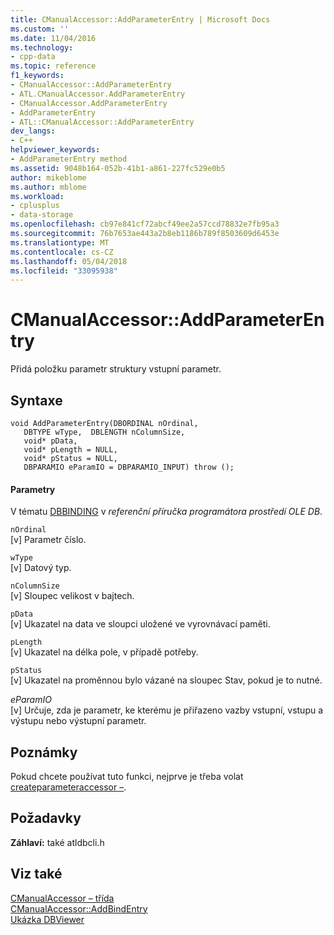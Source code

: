```yaml
---
title: CManualAccessor::AddParameterEntry | Microsoft Docs
ms.custom: ''
ms.date: 11/04/2016
ms.technology:
- cpp-data
ms.topic: reference
f1_keywords:
- CManualAccessor::AddParameterEntry
- ATL.CManualAccessor.AddParameterEntry
- CManualAccessor.AddParameterEntry
- AddParameterEntry
- ATL::CManualAccessor::AddParameterEntry
dev_langs:
- C++
helpviewer_keywords:
- AddParameterEntry method
ms.assetid: 9048b164-052b-41b1-a861-227fc529e0b5
author: mikeblome
ms.author: mblome
ms.workload:
- cplusplus
- data-storage
ms.openlocfilehash: cb97e841cf72abcf49ee2a57ccd78832e7fb95a3
ms.sourcegitcommit: 76b7653ae443a2b8eb1186b789f8503609d6453e
ms.translationtype: MT
ms.contentlocale: cs-CZ
ms.lasthandoff: 05/04/2018
ms.locfileid: "33095938"
---
```

# <a name="cmanualaccessoraddparameterentry"></a>CManualAccessor::AddParameterEntry
Přidá položku parametr struktury vstupní parametr.  
  
## <a name="syntax"></a>Syntaxe  
  
```
void AddParameterEntry(DBORDINAL nOrdinal,  
   DBTYPE wType,  DBLENGTH nColumnSize,  
   void* pData,  
   void* pLength = NULL,  
   void* pStatus = NULL,  
   DBPARAMIO eParamIO = DBPARAMIO_INPUT) throw ();  
```  
  
#### <a name="parameters"></a>Parametry  
 V tématu [DBBINDING](https://msdn.microsoft.com/en-us/library/ms716845.aspx) v *referenční příručka programátora prostředí OLE DB*.  
  
 `nOrdinal`  
 [v] Parametr číslo.  
  
 `wType`  
 [v] Datový typ.  
  
 `nColumnSize`  
 [v] Sloupec velikost v bajtech.  
  
 `pData`  
 [v] Ukazatel na data ve sloupci uložené ve vyrovnávací paměti.  
  
 `pLength`  
 [v] Ukazatel na délka pole, v případě potřeby.  
  
 `pStatus`  
 [v] Ukazatel na proměnnou bylo vázané na sloupec Stav, pokud je to nutné.  
  
 *eParamIO*  
 [v] Určuje, zda je parametr, ke kterému je přiřazeno vazby vstupní, vstupu a výstupu nebo výstupní parametr.  
  
## <a name="remarks"></a>Poznámky  
 Pokud chcete používat tuto funkci, nejprve je třeba volat [createparameteraccessor –](../../data/oledb/cmanualaccessor-createparameteraccessor.md).  
  
## <a name="requirements"></a>Požadavky  
 **Záhlaví:** také atldbcli.h  
  
## <a name="see-also"></a>Viz také  
 [CManualAccessor – třída](../../data/oledb/cmanualaccessor-class.md)   
 [CManualAccessor::AddBindEntry](../../data/oledb/cmanualaccessor-addbindentry.md)   
 [Ukázka DBViewer](../../visual-cpp-samples.md)